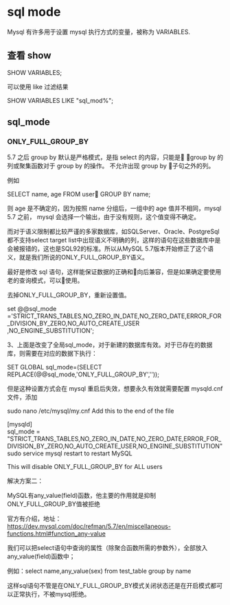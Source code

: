 # sql mode

Mysql 有许多用于设置 mysql 执行方式的变量，被称为 VARIABLES.

## 查看 show

SHOW VARIABLES;

可以使用 like 过滤结果

SHOW VARIABLES LIKE "sql_mod%";


## sql_mode
### ONLY_FULL_GROUP_BY

5.7 之后 group by 默认是严格模式，是指 select 的内容，只能是 group by 的列或聚集函数对于 group by 的操作。 不允许出现 group by 子句之外的列。

例如

SELECT name, age FROM user
GROUP BY name;

则 age 是不确定的，因为按照 name 分组后，一组中的 age 值并不相同，mysql 5.7 之前， mysql 会选择一个输出，由于没有规则，这个值变得不确定。

而对于语义限制都比较严谨的多家数据库，如SQLServer、Oracle、PostgreSql都不支持select target list中出现语义不明确的列，这样的语句在这些数据库中是会被报错的，这也是SQL92的标准。所以从MySQL 5.7版本开始修正了这个语义，就是我们所说的ONLY_FULL_GROUP_BY语义。

最好是修改 sql 语句，这样能保证数据的正确和向后兼容，但是如果确定要使用老的查询模式，可以使用。

去掉ONLY_FULL_GROUP_BY，重新设置值。

set @@sql_mode ='STRICT_TRANS_TABLES,NO_ZERO_IN_DATE,NO_ZERO_DATE,ERROR_FOR_DIVISION_BY_ZERO,NO_AUTO_CREATE_USER
,NO_ENGINE_SUBSTITUTION';

3、上面是改变了全局sql_mode，对于新建的数据库有效。对于已存在的数据库，则需要在对应的数据下执行：

SET GLOBAL sql_mode=(SELECT REPLACE(@@sql_mode,'ONLY_FULL_GROUP_BY',''));

但是这种设置方式会在 mysql 重启后失效，想要永久有效就需要配置 mysqld.cnf 文件，添加

sudo nano /etc/mysql/my.cnf
Add this to the end of the file

[mysqld]  
sql_mode = "STRICT_TRANS_TABLES,NO_ZERO_IN_DATE,NO_ZERO_DATE,ERROR_FOR_DIVISION_BY_ZERO,NO_AUTO_CREATE_USER,NO_ENGINE_SUBSTITUTION"
sudo service mysql restart to restart MySQL

This will disable ONLY_FULL_GROUP_BY for ALL users



解决方案二：

MySQL有any_value(field)函数，他主要的作用就是抑制ONLY_FULL_GROUP_BY值被拒绝

官方有介绍，地址：https://dev.mysql.com/doc/refman/5.7/en/miscellaneous-functions.html#function_any-value

我们可以把select语句中查询的属性（除聚合函数所需的参数外），全部放入any_value(field)函数中；

例如：select name,any_value(sex) from test_table group by name

这样sql语句不管是在ONLY_FULL_GROUP_BY模式关闭状态还是在开启模式都可以正常执行，不被mysql拒绝。
